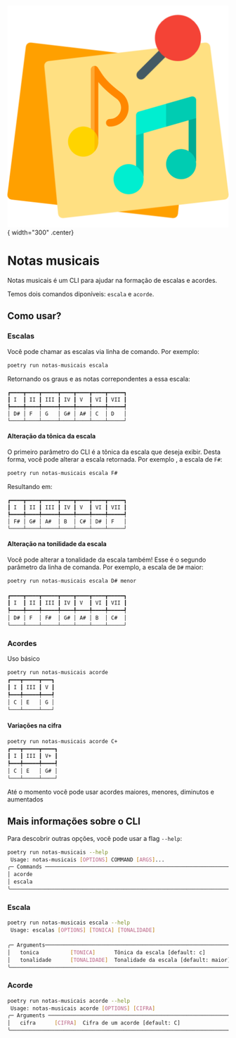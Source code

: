 ![logo do projeto](assets/logo.png){ width="300" .center}
# Notas musicais

Notas musicais é um CLI para ajudar na formação de escalas e acordes.

Temos dois comandos diponíveis: `escala` e `acorde`.

## Como usar?

### Escalas

Você pode chamar as escalas via linha de comando. Por exemplo:

```bash
poetry run notas-musicais escala
```

Retornando os graus e as notas correpondentes a essa escala:

```
┏━━━━┳━━━━┳━━━━━┳━━━━┳━━━━┳━━━━┳━━━━━┓
┃ I  ┃ II ┃ III ┃ IV ┃ V  ┃ VI ┃ VII ┃
┡━━━━╇━━━━╇━━━━━╇━━━━╇━━━━╇━━━━╇━━━━━┩
│ D# │ F  │ G   │ G# │ A# │ C  │ D   │
└────┴────┴─────┴────┴────┴────┴─────┘
```

#### Alteração da tônica da escala

O primeiro parâmetro do CLI é a tônica da escala que deseja exibir. Desta forma, você pode alterar a escala retornada. Por exemplo , a escala de `F#`:
```bash
poetry run notas-musicais escala F#
```

Resultando em:
```
┏━━━━┳━━━━┳━━━━━┳━━━━┳━━━━┳━━━━┳━━━━━┓
┃ I  ┃ II ┃ III ┃ IV ┃ V  ┃ VI ┃ VII ┃
┡━━━━╇━━━━╇━━━━━╇━━━━╇━━━━╇━━━━╇━━━━━┩
│ F# │ G# │ A#  │ B  │ C# │ D# │ F   │
└────┴────┴─────┴────┴────┴────┴─────┘
```

#### Alteração na tonilidade da escala

Você pode alterar a tonalidade da escala também! Esse é o segundo parâmetro da linha de comanda. Por exemplo, a escala de `D#` maior:

```bash
poetry run notas-musicais escala D# menor

┏━━━━┳━━━━┳━━━━━┳━━━━┳━━━━┳━━━━┳━━━━━┓
┃ I  ┃ II ┃ III ┃ IV ┃ V  ┃ VI ┃ VII ┃
┡━━━━╇━━━━╇━━━━━╇━━━━╇━━━━╇━━━━╇━━━━━┩
│ D# │ F  │ F#  │ G# │ A# │ B  │ C#  │
└────┴────┴─────┴────┴────┴────┴─────┘
```

### Acordes

Uso básico

```bash
poetry run notas-musicais acorde
┏━━━┳━━━━━┳━━━┓
┃ I ┃ III ┃ V ┃
┡━━━╇━━━━━╇━━━┩
│ C │ E   │ G │
└───┴─────┴───┘
```

#### Variações na cifra

```bash
poetry run notas-musicais acorde C+
┏━━━┳━━━━━┳━━━━┓
┃ I ┃ III ┃ V+ ┃
┡━━━╇━━━━━╇━━━━┩
│ C │ E   │ G# │
└───┴─────┴────┘
```

Até o momento você pode usar acordes maiores, menores, diminutos e aumentados


## Mais informações sobre o CLI

Para descobrir outras opções, você pode usar a flag `--help`:

```bash
poetry run notas-musicais --help
 Usage: notas-musicais [OPTIONS] COMMAND [ARGS]... 
╭─ Commands ──────────────────────────────────────────────────────────────────╮
│ acorde                                                                      │
│ escala                                                                      │
╰─────────────────────────────────────────────────────────────────────────────╯
```

### Escala
```bash
poetry run notas-musicais escala --help
 Usage: escalas [OPTIONS] [TONICA] [TONALIDADE]
                      
╭─ Arguments──────────────────────────────────────────────────────────────────╮
│   tonica          [TONICA]      Tônica da escala [default: c]               │
│   tonalidade      [TONALIDADE]  Tonalidade da escala [default: maior]       │
╰─────────────────────────────────────────────────────────────────────────────╯
```

### Acorde
```bash
poetry run notas-musicais acorde --help
 Usage: notas-musicais acorde [OPTIONS] [CIFRA]     
╭─ Arguments ─────────────────────────────────────────────────────────────────╮
│   cifra      [CIFRA]  Cifra de um acorde [default: C]                       │
╰─────────────────────────────────────────────────────────────────────────────╯
```